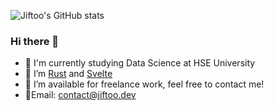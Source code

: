 ![Jiftoo's GitHub stats](https://github-readme-stats.vercel.app/api?username=Jiftoo&show_icons=true&theme=swift)

### Hi there 👋

- 🔭 I'm currently studying Data Science at HSE University
- 🌸 I’m [Rust](https://www.rust-lang.org/) and [Svelte](https://svelte.dev/)
- 👯 I’m available for freelance work, feel free to contact me!
- 📧Email: contact@jiftoo.dev
